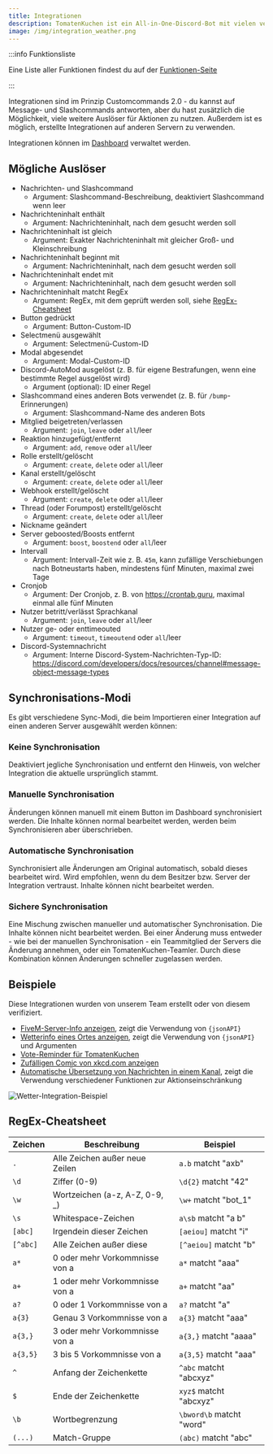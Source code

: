 ```yaml
---
title: Integrationen
description: TomatenKuchen ist ein All-in-One-Discord-Bot mit vielen verschiedenen Funktionen. Diese Seite erklärt die Verwendung von Integrationen, die nächste Version von Customcommands.
image: /img/integration_weather.png
---
```


:::info Funktionsliste

Eine Liste aller Funktionen findest du auf der [Funktionen-Seite](/category/action-functions)

:::

Integrationen sind im Prinzip Customcommands 2.0 - du kannst auf Message- und Slashcommands antworten, aber du hast zusätzlich die Möglichkeit, viele weitere Auslöser für Aktionen zu nutzen.
Außerdem ist es möglich, erstellte Integrationen auf anderen Servern zu verwenden.

Integrationen können im [Dashboard](https://tomatenkuchen.com/dashboard/integrations) verwaltet werden.

## Mögliche Auslöser

- Nachrichten- und Slashcommand
	- Argument: Slashcommand-Beschreibung, deaktiviert Slashcommand wenn leer
- Nachrichteninhalt enthält
	- Argument: Nachrichteninhalt, nach dem gesucht werden soll
- Nachrichteninhalt ist gleich
	- Argument: Exakter Nachrichteninhalt mit gleicher Groß- und Kleinschreibung
- Nachrichteninhalt beginnt mit
	- Argument: Nachrichteninhalt, nach dem gesucht werden soll
- Nachrichteninhalt endet mit
	- Argument: Nachrichteninhalt, nach dem gesucht werden soll
- Nachrichteninhalt matcht RegEx
	- Argument: RegEx, mit dem geprüft werden soll, siehe [RegEx-Cheatsheet](#regex-cheatsheet)
- Button gedrückt
	- Argument: Button-Custom-ID
- Selectmenü ausgewählt
	- Argument: Selectmenü-Custom-ID
- Modal abgesendet
	- Argument: Modal-Custom-ID
- Discord-AutoMod ausgelöst (z. B. für eigene Bestrafungen, wenn eine bestimmte Regel ausgelöst wird)
	- Argument (optional): ID einer Regel
- Slashcommand eines anderen Bots verwendet (z. B. für `/bump`-Erinnerungen)
	- Argument: Slashcommand-Name des anderen Bots
- Mitglied beigetreten/verlassen
	- Argument: `join`, `leave` oder `all`/leer
- Reaktion hinzugefügt/entfernt
	- Argument: `add`, `remove` oder `all`/leer
- Rolle erstellt/gelöscht
	- Argument: `create`, `delete` oder `all`/leer
- Kanal erstellt/gelöscht
	- Argument: `create`, `delete` oder `all`/leer
- Webhook erstellt/gelöscht
	- Argument: `create`, `delete` oder `all`/leer
- Thread (oder Forumpost) erstellt/gelöscht
	- Argument: `create`, `delete` oder `all`/leer
- Nickname geändert
- Server geboosted/Boosts entfernt
	- Argument: `boost`, `boostend` oder `all`/leer
- Intervall
	- Argument: Intervall-Zeit wie z. B. `45m`, kann zufällige Verschiebungen nach Botneustarts haben, mindestens fünf Minuten, maximal zwei Tage
- Cronjob
	- Argument: Der Cronjob, z. B. von https://crontab.guru, maximal einmal alle fünf Minuten
- Nutzer betritt/verlässt Sprachkanal
	- Argument: `join`, `leave` oder `all`/leer
- Nutzer ge- oder enttimeouted
	- Argument: `timeout`, `timeoutend` oder `all`/leer
- Discord-Systemnachricht
	- Argument: Interne Discord-System-Nachrichten-Typ-ID: https://discord.com/developers/docs/resources/channel#message-object-message-types

## Synchronisations-Modi

Es gibt verschiedene Sync-Modi, die beim Importieren einer Integration auf einen anderen Server ausgewählt werden können:

### Keine Synchronisation

Deaktiviert jegliche Synchronisation und entfernt den Hinweis, von welcher Integration die aktuelle ursprünglich stammt.

### Manuelle Synchronisation

Änderungen können manuell mit einem Button im Dashboard synchronisiert werden. Die Inhalte können normal bearbeitet werden, werden beim Synchronisieren aber überschrieben.

### Automatische Synchronisation

Synchronisiert alle Änderungen am Original automatisch, sobald dieses bearbeitet wird. Wird empfohlen, wenn du dem Besitzer bzw. Server der Integration vertraust. Inhalte können nicht bearbeitet werden.

### Sichere Synchronisation

Eine Mischung zwischen manueller und automatischer Synchronisation. Die Inhalte können nicht bearbeitet werden. Bei einer Änderung muss entweder - wie bei der manuellen Synchronisation - ein Teammitglied der Servers die Änderung annehmen, oder ein TomatenKuchen-Teamler. Durch diese Kombination können Änderungen schneller zugelassen werden.

## Beispiele

Diese Integrationen wurden von unserem Team erstellt oder von diesem verifiziert.

- [FiveM-Server-Info anzeigen](https://tomatenkuchen.com/dashboard/integrations?info=fivem), zeigt die Verwendung von `{jsonAPI}`
- [Wetterinfo eines Ortes anzeigen](https://tomatenkuchen.com/dashboard/integrations?info=weather), zeigt die Verwendung von `{jsonAPI}` und Argumenten
- [Vote-Reminder für TomatenKuchen](https://tomatenkuchen.com/dashboard/integrations?info=vote-reminder)
- [Zufälligen Comic von xkcd.com anzeigen](https://tomatenkuchen.com/dashboard/integrations?info=xkcd)
- [Automatische Übersetzung von Nachrichten in einem Kanal](https://tomatenkuchen.com/dashboard/integrations?info=autotranslate), zeigt die Verwendung verschiedener Funktionen zur Aktionseinschränkung

![Wetter-Integration-Beispiel](/img/integration_weather.png)

## RegEx-Cheatsheet

| Zeichen   | Beschreibung                   | Beispiel                 |
|-----------|--------------------------------|--------------------------|
| `.`       | Alle Zeichen außer neue Zeilen | `a.b` matcht "axb"       |
| `\d`      | Ziffer (0-9)                   | `\d{2}` matcht "42"      |
| `\w`      | Wortzeichen (a-z, A-Z, 0-9, _) | `\w+` matcht "bot_1"     |
| `\s`      | Whitespace-Zeichen             | `a\sb` matcht "a b"      |
| `[abc]`   | Irgendein dieser Zeichen       | `[aeiou]` matcht "i"     |
| `[^abc]`  | Alle Zeichen außer diese       | `[^aeiou]` matcht "b"    |
| `a*`      | 0 oder mehr Vorkommnisse von a | `a*` matcht "aaa"        |
| `a+`      | 1 oder mehr Vorkommnisse von a | `a+` matcht "aa"         |
| `a?`      | 0 oder 1 Vorkommnisse von a    | `a?` matcht "a"          |
| `a{3}`    | Genau 3 Vorkommnisse von a     | `a{3}` matcht "aaa"      |
| `a{3,}`   | 3 oder mehr Vorkommnisse von a | `a{3,}` matcht "aaaa"    |
| `a{3,5}`  | 3 bis 5 Vorkommnisse von a     | `a{3,5}` matcht "aaa"    |
| `^`       | Anfang der Zeichenkette        | `^abc` matcht "abcxyz"   |
| `$`       | Ende der Zeichenkette          | `xyz$` matcht "abcxyz"   |
| `\b`      | Wortbegrenzung                 | `\bword\b` matcht "word" |
| `(...)`   | Match-Gruppe                   | `(abc)` matcht "abc"     |
